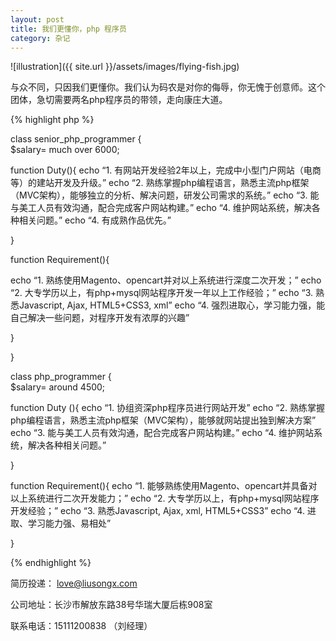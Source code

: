 ```yaml
---
layout: post
title: 我们更懂你，php 程序员
category: 杂记
---
```


![illustration]({{ site.url }}/assets/images/flying-fish.jpg)


与众不同，只因我们更懂你。我们认为码农是对你的侮辱，你无愧于创意师。这个团体，急切需要两名php程序员的带领，走向康庄大道。


{% highlight php %}



class senior_php_programmer 
{  
 $salary= much over 6000;

function Duty(){
   echo “1. 有网站开发经验2年以上，完成中小型门户网站（电商等）的建站开发及升级。”
   echo “2. 熟练掌握php编程语言，熟悉主流php框架（MVC架构），能够独立的分析、解决问题，研发公司需求的系统。”
   echo “3. 能与美工人员有效沟通，配合完成客户网站构建。”
   echo “4. 维护网站系统，解决各种相关问题。”
   echo “4. 有成熟作品优先。”

}

function Requirement(){

   echo “1. 熟练使用Magento、opencart并对以上系统进行深度二次开发；”
   echo “2. 大专学历以上，有php+mysql网站程序开发一年以上工作经验；”
   echo “3. 熟悉Javascript, Ajax, HTML5+CSS3, xml”
   echo “4. 强烈进取心，学习能力强，能自己解决一些问题，对程序开发有浓厚的兴趣”

}

}


class php_programmer 
{  
 $salary= around 4500;

function Duty (){
   echo “1. 协组资深php程序员进行网站开发”
   echo “2. 熟练掌握php编程语言，熟悉主流php框架（MVC架构），能够就网站提出独到解决方案”
   echo “3. 能与美工人员有效沟通，配合完成客户网站构建。”
   echo “4. 维护网站系统，解决各种相关问题。”

}

function Requirement(){
   echo “1. 能够熟练使用Magento、opencart并具备对以上系统进行二次开发能力；”
   echo “2. 大专学历以上，有php+mysql网站程序开发经验；”
   echo “3. 熟悉Javascript, Ajax, xml, HTML5+CSS3”
   echo “4. 进取、学习能力强、易相处”

}






{% endhighlight %}


简历投递： love@liusongx.com

公司地址：长沙市解放东路38号华瑞大厦后栋908室

联系电话：15111200838 （刘经理）


